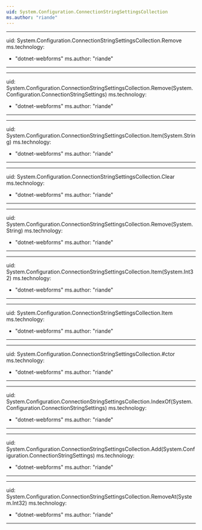 ```yaml
---
uid: System.Configuration.ConnectionStringSettingsCollection
ms.author: "riande"
---
```


---
uid: System.Configuration.ConnectionStringSettingsCollection.Remove
ms.technology: 
  - "dotnet-webforms"
ms.author: "riande"
---

---
uid: System.Configuration.ConnectionStringSettingsCollection.Remove(System.Configuration.ConnectionStringSettings)
ms.technology: 
  - "dotnet-webforms"
ms.author: "riande"
---

---
uid: System.Configuration.ConnectionStringSettingsCollection.Item(System.String)
ms.technology: 
  - "dotnet-webforms"
ms.author: "riande"
---

---
uid: System.Configuration.ConnectionStringSettingsCollection.Clear
ms.technology: 
  - "dotnet-webforms"
ms.author: "riande"
---

---
uid: System.Configuration.ConnectionStringSettingsCollection.Remove(System.String)
ms.technology: 
  - "dotnet-webforms"
ms.author: "riande"
---

---
uid: System.Configuration.ConnectionStringSettingsCollection.Item(System.Int32)
ms.technology: 
  - "dotnet-webforms"
ms.author: "riande"
---

---
uid: System.Configuration.ConnectionStringSettingsCollection.Item
ms.technology: 
  - "dotnet-webforms"
ms.author: "riande"
---

---
uid: System.Configuration.ConnectionStringSettingsCollection.#ctor
ms.technology: 
  - "dotnet-webforms"
ms.author: "riande"
---

---
uid: System.Configuration.ConnectionStringSettingsCollection.IndexOf(System.Configuration.ConnectionStringSettings)
ms.technology: 
  - "dotnet-webforms"
ms.author: "riande"
---

---
uid: System.Configuration.ConnectionStringSettingsCollection.Add(System.Configuration.ConnectionStringSettings)
ms.technology: 
  - "dotnet-webforms"
ms.author: "riande"
---

---
uid: System.Configuration.ConnectionStringSettingsCollection.RemoveAt(System.Int32)
ms.technology: 
  - "dotnet-webforms"
ms.author: "riande"
---
